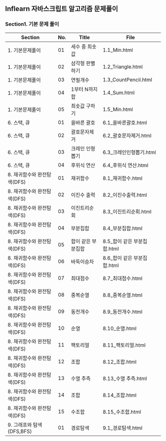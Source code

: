 ## Inflearn 자바스크립트 알고리즘 문제풀이

### Section1. 기본 문제 풀이

| Section                     | No. | Title              | File                         |
| --------------------------- | --- | ------------------ | ---------------------------- |
| 1. 기본문제풀이             | 01  | 세수 중 최솟값     | 1.1_Min.html                 |
| 1. 기본문제풀이             | 02  | 삼각형 판별하기    | 1.2_Triangle.html            |
| 1. 기본문제풀이             | 03  | 연필개수           | 1.3_CountPencil.html         |
| 1. 기본문제풀이             | 04  | 1부터 N까지 합     | 1.4_Sum.html                 |
| 1. 기본문제풀이             | 05  | 최솟값 구하기      | 1.5_Min.html                 |
| 6. 스택, 큐                 | 01  | 올바른 괄호        | 6.1\_올바른괄호.html         |
| 6. 스택, 큐                 | 02  | 괄호문자제거       | 6.2\_괄호문자제거.html       |
| 6. 스택, 큐                 | 03  | 크레인 인형 뽑기   | 6.3\_크레인인형뽑기.html     |
| 6. 스택, 큐                 | 04  | 후위식 연산        | 6.4\_후위식 연산.html        |
| 8. 재귀함수와 완전탐색(DFS) | 01  | 재귀함수           | 8.1\_재귀함수.html           |
| 8. 재귀함수와 완전탐색(DFS) | 02  | 이진수 출력        | 8.2\_이진수출력.html         |
| 8. 재귀함수와 완전탐색(DFS) | 03  | 이진트리순회       | 8.3\_이진트리순회.html       |
| 8. 재귀함수와 완전탐색(DFS) | 04  | 부분집합           | 8.4\_부분집합.html           |
| 8. 재귀함수와 완전탐색(DFS) | 05  | 합이 같은 부분집합 | 8.5\_합이 같은 부분집합.html |
| 8. 재귀함수와 완전탐색(DFS) | 06  | 바둑이승차         | 8.6\_합이 같은 부분집합.html |
| 8. 재귀함수와 완전탐색(DFS) | 07  | 최대점수           | 8.7\_최대점수.html           |
| 8. 재귀함수와 완전탐색(DFS) | 08  | 중복순열           | 8.8\_중복순열.html           |
| 8. 재귀함수와 완전탐색(DFS) | 09  | 동전개수           | 8.9\_동전개수.html           |
| 8. 재귀함수와 완전탐색(DFS) | 10  | 순열               | 8.10\_순열.html              |
| 8. 재귀함수와 완전탐색(DFS) | 11  | 팩토리얼           | 8.11\_팩토리얼.html          |
| 8. 재귀함수와 완전탐색(DFS) | 12  | 조합               | 8.12\_조합.html              |
| 8. 재귀함수와 완전탐색(DFS) | 13  | 수열 추측          | 8.13\_수열 추측.html         |
| 8. 재귀함수와 완전탐색(DFS) | 14  | 조합               | 8.14\_조합.html              |
| 8. 재귀함수와 완전탐색(DFS) | 15  | 수조합             | 8.15\_수조합.html            |
| 9. 그래프와 탐색(DFS,BFS)   | 01  | 경로탐색           | 9.1\_경로탐색.html           |
